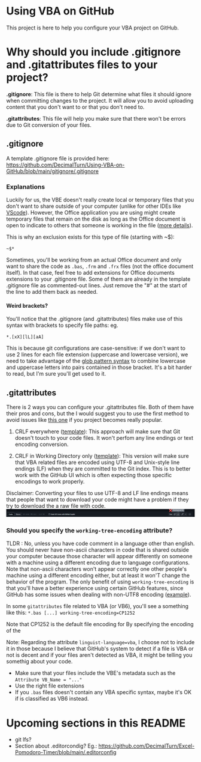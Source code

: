 # Using VBA on GitHub
This project is here to help you configure your VBA project on GitHub.

# Why should you include .gitignore and .gitattributes files to your project?

**.gitignore**: This file is there to help Git determine what files it should ignore when committing changes to the project. It will allow you to avoid uploading content that you don't want to or that you don't need to.

**.gitattributes**: This file will help you make sure that there won't be errors due to Git conversion of your files.

## .gitignore

A template .gitignore file is provided here: https://github.com/DecimalTurn/Using-VBA-on-GitHub/blob/main/gitignore/.gitignore

### Explanations

Luckily for us, the VBE doesn't really create local or temporary files that you don't want to share outside of your computer (unlike for other IDEs like [VScode](https://github.com/github/gitignore/blob/main/Global/VisualStudioCode.gitignore)). However, the Office application you are using might create temporary files that remain on the disk as long as the Office document is open to indicate to others that someone is working in the file ([more details](https://superuser.com/questions/405257/what-type-of-file-is-file)).

This is why an exclusion exists for this type of file (starting with ~$):
```
~$*
```

Sometimes, you'll be working from an actual Office document and only want to share the code as `.bas`, `.frm` and `.frx` files (not the office document itself). In that case, feel free to add extensions for Office documents extensions to your .gitignore file. Some of them are already in the template .gitignore file as commented-out lines. Just remove the "#" at the start of the line to add them back as needed.

#### Weird brackets?
You'll notice that the .gitignore (and .gitattributes) files make use of this syntax with brackets to specify file paths:
eg.
```ignore
*.[xX][lL][aA]
```

This is because git configurations are case-sensitive: if we don't want to use 2 lines for each file extension (uppercase and lowercase version), we need to take advantage of the [glob pattern syntax](https://en.wikipedia.org/wiki/Glob_(programming)#Syntax) to combine lowercase and uppercase letters into pairs contained in those bracket. It's a bit harder to read, but I'm sure you'll get used to it. 

## .gitattributes

There is 2 ways you can configure your .gitattributes file. Both of them have their pros and cons, but the I would suggest you to use the first method to avoid issues like [this one](https://github.com/VBA-tools/VBA-Dictionary/issues/38) if you project becomes really popular.

1) CRLF everywhere ([template](https://github.com/DecimalTurn/VBA-on-GitHub/blob/main/gitattributes/CRLF%20everywhere/.gitattributes)): This approach will make sure that Git doesn't touch to your code files. It won't perfom any line endings or text encoding conversion.

2) CRLF in Working Directory only ([template](https://github.com/DecimalTurn/VBA-on-GitHub/blob/main/gitattributes/CRLF%20in%20Working%20Directory%20only/.gitattributes)): This version will make sure that VBA related files are encoded using UTF-8 and Unix-style line endings (LF) when they are committed to the Git index. This is to better work with the GitHub UI which is often expecting those specific encodings to work properly.

Disclaimer: Converting your files to use UTF-8 and LF line endings means that people that want to download your code might have a problem if they try to download the a raw file with code.
![Alt text](./docs/img/ScreenCapDownloadRawFile.png)

### Should you specify the `working-tree-encoding` attribute?

TLDR : No, unless you have code comment in a language other than english. You should never have non-ascii characters in code that is shared outside your computer because those character will appear differently on someone with a machine using a different encoding due to language configurations. Note that non-ascii characters won't appear correctly one other people's machine using a different encoding either, but at least it won'T change the behavior of the program. The only benefit of using `working-tree-encoding` is that you'll have a better experience using certain GitHub features, since GitHub has some issues when dealing with non-UTF8 encoding ([example](https://github.com/orgs/community/discussions/77064)).

In some `gitattributes` file related to VBA (or VB6), you'll see a something like this:
`*.bas [...] working-tree-encoding=CP1252`

Note that CP1252 is the default file encoding for 
By specifying the encoding of the 



Note: Regarding the attribute `linguist-language=vba`, I choose not to include it in those because I believe that GitHub's system to detect if a file is VBA or not is decent and if your files aren't detected as VBA, it might be telling you somethig about your code.
  - Make sure that your files include the VBE's metadata such as the `Attribute VB_Name = "..."`
  - Use the right file extensions
  - If you `.bas` files doesn't contain any VBA specific syntax, maybe it's OK if is classified as VB6 instead.

# Upcoming sections in this README
- git lfs?
- Section about .editorcondig? Eg.: https://github.com/DecimalTurn/Excel-Pomodoro-Timer/blob/main/.editorconfig
